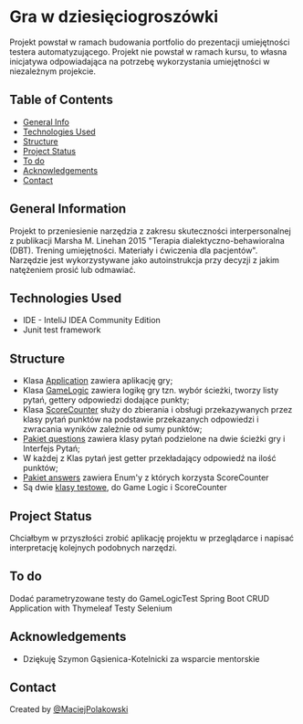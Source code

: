 # Gra w dziesięciogroszówki
Projekt powstał w ramach budowania portfolio do prezentacji umiejętności testera automatyzującego.
Projekt nie powstał w ramach kursu, to własna inicjatywa odpowiadająca na potrzebę wykorzystania umiejętności w niezależnym projekcie.
## Table of Contents
* [General Info](#general-information)
* [Technologies Used](#technologies-used)
* [Structure](#structure)
* [Project Status](#project-status)
* [To do](#to-do)
* [Acknowledgements](#acknowledgements)
* [Contact](#contact)

## General Information
Projekt to przeniesienie narzędzia z zakresu skuteczności interpersonalnej z publikacji Marsha M. Linehan 2015 "Terapia dialektyczno-behawioralna (DBT). Trening umiejętności. Materiały i ćwiczenia dla pacjentów".
Narzędzie jest wykorzystywane jako autoinstrukcja przy decyzji z jakim natężeniem prosić lub odmawiać.

## Technologies Used
- IDE - InteliJ IDEA Community Edition
- Junit test framework

## Structure

- Klasa [Application](https://github.com/polakowskimaciej/Gra10gr/blob/main/version_1.0/src/main/java/com/Application.java) zawiera aplikację gry;
- Klasa [GameLogic](https://github.com/polakowskimaciej/Gra10gr/blob/main/version_1.0/src/main/java/com/GameLogic.java) zawiera logikę gry tzn. wybór ścieżki, tworzy listy pytań, gettery odpowiedzi dodające punkty;
- Klasa [ScoreCounter](https://github.com/polakowskimaciej/Gra10gr/blob/main/version_1.0/src/main/java/com/ScoreCounter.java) służy do zbierania i obsługi przekazywanych przez klasy pytań punktów na podstawie przekazanych odpowiedzi i zwracania wyników zależnie od sumy punktów;
- [Pakiet questions](https://github.com/polakowskimaciej/Gra10gr/tree/main/version_1.0/src/main/java/com/questions) zawiera klasy pytań podzielone na dwie ścieżki gry i Interfejs Pytań;
- W każdej z Klas pytań jest getter przekładający odpowiedź na ilość punktów; 
- [Pakiet answers](https://github.com/polakowskimaciej/Gra10gr/tree/main/version_1.0/src/main/java/com/answers) zawiera Enum'y z których korzysta ScoreCounter
- Są dwie [klasy testowe](https://github.com/polakowskimaciej/Gra10gr/tree/main/version_1.0/src/test/java/com), do Game Logic i ScoreCounter

## Project Status
Chciałbym w przyszłości zrobić aplikację projektu w przeglądarce i napisać interpretację kolejnych podobnych narzędzi.

## To do
Dodać parametryzowane testy do GameLogicTest
Spring Boot CRUD Application with Thymeleaf
Testy Selenium

## Acknowledgements
- Dziękuję Szymon Gąsienica-Kotelnicki za wsparcie mentorskie

## Contact
Created by [@MaciejPolakowski](https://www.linkedin.com/in/maciejpolakowski92/) 